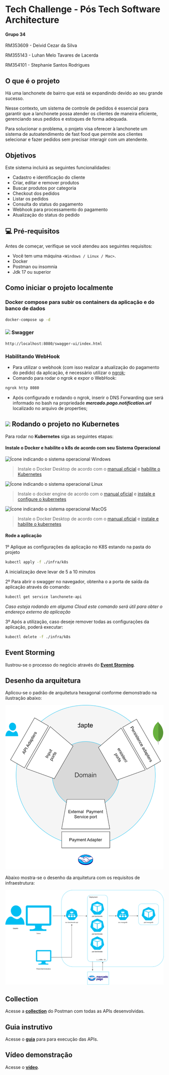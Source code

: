# Tech Challenge - Pós Tech Software Architecture

#### Grupo 34

RM353609 - Deivid Cezar da Silva

RM355143 - Luhan Melo Tavares de Lacerda

RM354101 - Stephanie Santos Rodrigues

## O que é o projeto

Há uma lanchonete de bairro que está se expandindo devido ao seu grande sucesso.

Nesse contexto, um sistema de controle de pedidos é essencial para garantir que a lanchonete possa atender os clientes
de maneira eficiente, gerenciando seus pedidos e estoques de forma adequada.

Para solucionar o problema, o projeto visa oferecer à lanchonete um sistema de autoatendimento de fast food que permite
aos clientes selecionar e fazer pedidos sem precisar interagir com um atendente.

## Objetivos

Este sistema incluirá as seguintes funcionalidades:

- Cadastro e identificação do cliente
- Criar, editar e remover produtos
- Buscar produtos por categoria
- Checkout dos pedidos
- Listar os pedidos
- Consulta do status do pagamento
- Webhook para processamento do pagamento
- Atualização do status do pedido

## 💻 Pré-requisitos

Antes de começar, verifique se você atendeu aos seguintes requisitos:

* Você tem uma máquina `<Windows / Linux / Mac>`.
* Docker
* Postman ou insomnia
* Jdk 17 ou superior

## Como iniciar o projeto localmente

### Docker compose para subir os containers da aplicação e do banco de dados

```bash
docker-compose up -d
```

### <img src="https://user-images.githubusercontent.com/25181517/186711335-a3729606-5a78-4496-9a36-06efcc74f800.png" width=30> Swagger

```
http://localhost:8080/swagger-ui/index.html
```

### Habilitando WebHook

- Para utilizar o webhook (com isso realizar a atualização do pagamento do pedido) da aplicação, é necessário utilizar
  o [ngrok](https://ngrok.com/);
- Comando para rodar o ngrok e expor o WebHook:

``` bash
ngrok http 8080
```

- Após configurado e rodando o ngrok, inserir o DNS Forwarding que será informado no bash na propriedade
  **_mercado.pago.notification.url_** localizado no arquivo de properties;

## <img src="https://skillicons.dev/icons?i=kubernetes" width=30> Rodando o projeto no Kubernetes

Para rodar no **Kubernetes** siga as seguintes etapas:

#### Instale o Docker e habilite o k8s de acordo com seu Sistema Operacional

<img width="20" src="https://user-images.githubusercontent.com/25181517/186884150-05e9ff6d-340e-4802-9533-2c3f02363ee3.png" alt="Ícone indicando o sistema operacional Windows">

> Instale o Docker Desktop de acordo com o [manual oficial](https://docs.docker.com/desktop/install/windows-install/)
> e [habilite o Kubernetes](https://docs.docker.com/desktop/kubernetes/)

<img width="20" src="https://github.com/marwin1991/profile-technology-icons/assets/76662862/2481dc48-be6b-4ebb-9e8c-3b957efe69fa" alt="Ícone indicando o sistema operacional Linux">

> Instale o docker engine de acordo com o [manual oficial](https://docs.docker.com/engine/install/)
> e [instale e configure o kubernetes](https://kubernetes.io/docs/tasks/tools/install-kubectl-linux/)

<img width="20" src="https://user-images.githubusercontent.com/25181517/186884152-ae609cca-8cf1-4175-8d60-1ce1fa078ca2.png" alt="Ícone indicando o sistema operacional MacOS">

> Instale o Docker Desktop de acordo com o [manual oficial](https://docs.docker.com/desktop/install/mac-install/)
> e [instale e habilite o kubernetes](https://docs.docker.com/desktop/kubernetes/)

#### Rode a aplicação

1º Aplique as configurações da aplicação no K8S estando na pasta do projeto

```bash
kubectl apply -f ./infra/k8s
```

A inicialização deve levar de 5 a 10 minutos

2º Para abrir o swagger no navegador, obtenha o a porta de saída da aplicação através do comando:

```bash
kubectl get service lanchonete-api
```

_Caso esteja rodando em alguma Cloud este comando será útil para obter o endereço externo da aplicação_

3º Após a utilização, caso deseje remover todas as configurações da aplicação, poderá executar:

```bash
kubectl delete -f ./infra/k8s
```

## Event Storming

Ilustrou-se o processo do negócio através do [**Event Storming**](assets/event-storming/event-storming.md).

## Desenho da arquitetura

Aplicou-se o padrão de arquitetura hexagonal conforme demonstrado na ilustração abaixo:

<p align = "center">
  <img src = assets/arquitetura/arquitetura-hexagonal.svg>
</p>

Abaixo mostra-se o desenho da arquitetura com os requisitos de infraestrutura:

<p align = "center">
  <img src = assets/arquitetura/desenho-arquitetura.svg>
</p>

## Collection

Acesse a [**collection**](assets/collection/Lanchonete.postman_collection) do Postman com todas as APIs desenvolvidas.

## Guia instrutivo

Acesse o [**guia**](assets/collection/guid.md) para para execução das APIs.

## Vídeo demonstração

Acesse o [**vídeo**](https://youtu.be/-6mkYD_8prE).